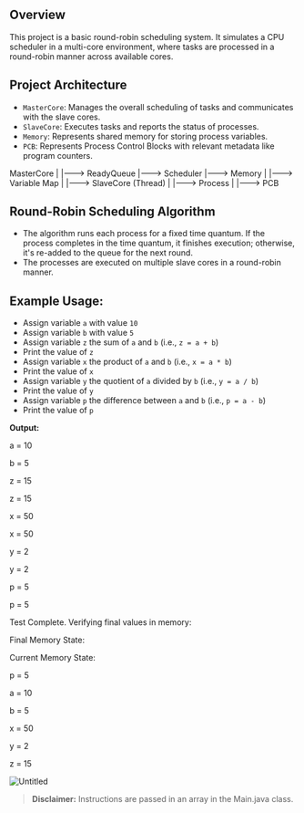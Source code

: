 ## Overview
This project is a basic round-robin scheduling system. It simulates a CPU scheduler in a multi-core environment, where tasks are processed in a round-robin manner across available cores.

## Project Architecture
- `MasterCore`: Manages the overall scheduling of tasks and communicates with the slave cores.
- `SlaveCore`: Executes tasks and reports the status of processes.
- `Memory`: Represents shared memory for storing process variables.
- `PCB`: Represents Process Control Blocks with relevant metadata like program counters.

MasterCore
  |
  |---> ReadyQueue
  |---> Scheduler
  |---> Memory
         |
         |---> Variable Map
  |
  |---> SlaveCore (Thread)
         |
         |---> Process
                 |
                 |---> PCB


## Round-Robin Scheduling Algorithm
- The algorithm runs each process for a fixed time quantum. If the process completes in the time quantum, it finishes execution; otherwise, it's re-added to the queue for the next round.
- The processes are executed on multiple slave cores in a round-robin manner.

## Example Usage:
- Assign variable `a` with value `10`
- Assign variable `b` with value `5`
- Assign variable `z` the sum of `a` and `b` (i.e., `z = a + b`)
- Print the value of `z`
- Assign variable `x` the product of `a` and `b` (i.e., `x = a * b`)
- Print the value of `x`
- Assign variable `y` the quotient of `a` divided by `b` (i.e., `y = a / b`)
- Print the value of `y`
- Assign variable `p` the difference between `a` and `b` (i.e., `p = a - b`)
- Print the value of `p`
  
**Output:**

a = 10

b = 5

z = 15

z = 15

x = 50

x = 50

y = 2

y = 2

p = 5

p = 5

Test Complete. Verifying final values in memory:

Final Memory State:

Current Memory State: 

p = 5

a = 10

b = 5

x = 50

y = 2

z = 15


![Untitled](https://github.com/user-attachments/assets/1d37e01d-37a5-4ac9-b70b-b9bcb5e471f7)


  > **Disclaimer:** Instructions are passed in an array in the Main.java class.


